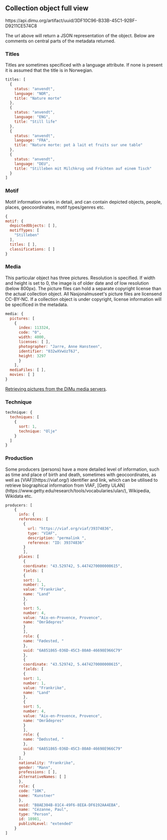<h2>Collection object full view</h2>
https://api.dimu.org/artifact/uuid/3DF10C96-B33B-45C1-92BF-D9211CE574C8

The url above will return a JSON representation of the object. Below are comments on central parts of the metadata returned.
<h3>Titles</h3>
Titles are sometimes specificed with a language attribute. If none is present it is assumed that the title is in Norwegian.

``` Javascript
titles: [
  {
    status: "anvendt",
    language: "NOR",
    title: "Nature morte"
  },
  {
    status: "anvendt",
    language: "ENG",
    title: "Still life"
  },
  {
    status: "anvendt",
    language: "FRA",
    title: "Nature morte: pot à lait et fruits sur une table"
  },
  {
    status: "anvendt",
    language: "DEU",
    title: "Stilleben mit Milchkrug und Früchten auf einem Tisch"
  }
]
```

<h3>Motif</h3>
Motif information varies in detail, and can contain depicted objects, people, places, geocoordinates, motif types/genres etc.

``` Javascript
{
motif: {
  depictedObjects: [ ],
  motifTypes: [
    "Stilleben"
  ],
  titles: [ ],
  classifications: [ ]
}
```
<h3>Media</h3>
This particular object has three pictures. Resolution is specified. If width and height is set to 0, the image is of older date and of low resolution (below 800px). The picture files can hold a separate copyright license than the actual collection object. All Nasjonalmuseet's picture files are licensend CC-BY-NC. If a collection object is under copyright, license information will be specificed in the metadata.

``` Javascript
media: {
  pictures: [
    {
      index: 113324,
      code: "0",
      width: 4000,
      licenses: [ ],
      photographer: "Jarre, Anne Hansteen",
      identifier: "032wXVwUzT6J",
      height: 3297
      }
    ],
  mediaFiles: [ ],
  movies: [ ]
}
```
[Retrieving pictures from the DiMu media servers](retrieving-media.md).
<h3>Technique</h3>

``` Javascript
technique: {
  techniques: [
    {
      sort: 1,
      technique: "Olje"
    }
  ]
}
```
<h3>Production</h3>
Some producers (persons) have a more detailed level of information, such as time and place of birth and death, sometimes with geocoordinates, as well as [VIAF](https://viaf.org/) identifier and link, which can be utilised to retrieve biographical information from VIAF, [Getty ULAN](https://www.getty.edu/research/tools/vocabularies/ulan/), Wikipedia, Wikidata etc.

``` Javascript
producers: [
    {
      info: {
      references: [
        {
          url: "https://viaf.org/viaf/39374836",
          type: "VIAF",
          description: "permalink ",
          reference: "ID: 39374836"
        }
        ],
      places: [
        {
        coordinate: "43.529742, 5.4474270000000615",
        fields: [
        {
        sort: 1,
        number: 1,
        value: "Frankrike",
        name: "Land"
        },
        {
        sort: 5,
        number: 4,
        value: "Aix-en-Provence, Provence",
        name: "Områdepres"
        }
        ],
        role: {
        name: "Fødested, "
        },
        uuid: "6A851865-036D-45C3-80A0-46698E966C79"
        },
        {
        coordinate: "43.529742, 5.4474270000000615",
        fields: [
        {
        sort: 1,
        number: 1,
        value: "Frankrike",
        name: "Land"
        },
        {
        sort: 5,
        number: 4,
        value: "Aix-en-Provence, Provence",
        name: "Områdepres"
        }
        ],
        role: {
        name: "Dødssted, "
        },
        uuid: "6A851865-036D-45C3-80A0-46698E966C79"
        }
      ],
      nationality: "Frankrike",
      gender: "Mann",
      professions: [ ],
      alternativeNames: [ ]
      },
      role: {
      code: "10K",
      name: "Kunstner"
      },
      uuid: "B8AE304B-81C4-49F6-8EEA-DF6192AA4EBA",
      name: "Cézanne, Paul",
      type: "Person",
      id: 18981,
      publishLevel: "extended"
    }
]
